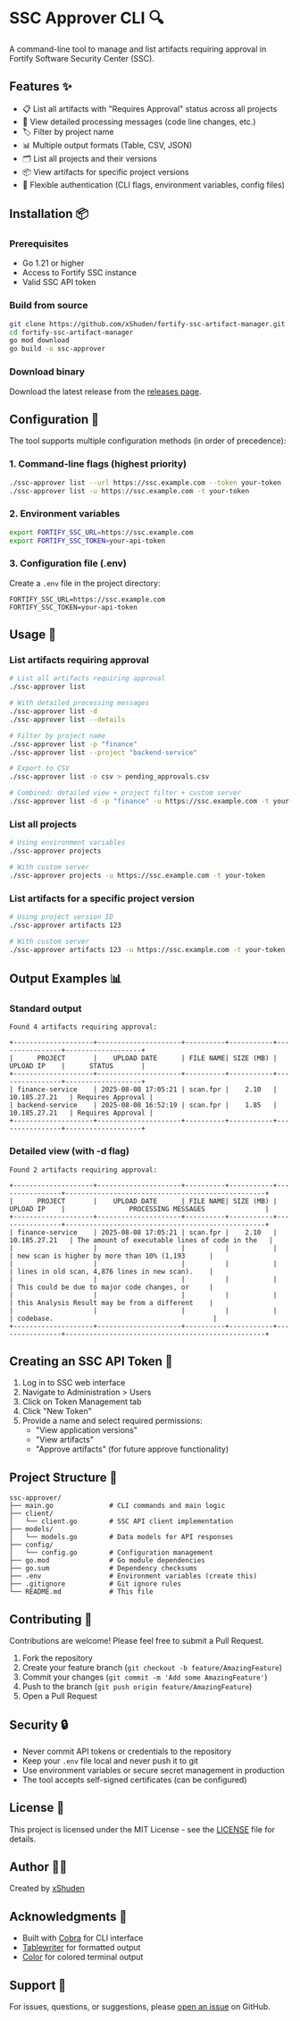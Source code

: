 # SSC Approver CLI 🔍

A command-line tool to manage and list artifacts requiring approval in Fortify Software Security Center (SSC).

## Features ✨

- 📋 List all artifacts with "Requires Approval" status across all projects
- 🔎 View detailed processing messages (code line changes, etc.)
- 🏷️ Filter by project name
- 📊 Multiple output formats (Table, CSV, JSON)
- 🗂️ List all projects and their versions
- 📦 View artifacts for specific project versions
- 🔐 Flexible authentication (CLI flags, environment variables, config files)

## Installation 📦

### Prerequisites
- Go 1.21 or higher
- Access to Fortify SSC instance
- Valid SSC API token

### Build from source

```bash
git clone https://github.com/xShuden/fortify-ssc-artifact-manager.git
cd fortify-ssc-artifact-manager
go mod download
go build -o ssc-approver
```

### Download binary

Download the latest release from the [releases page](https://github.com/xShuden/fortify-ssc-artifact-manager/releases).

## Configuration 🔧

The tool supports multiple configuration methods (in order of precedence):

### 1. Command-line flags (highest priority)
```bash
./ssc-approver list --url https://ssc.example.com --token your-token
./ssc-approver list -u https://ssc.example.com -t your-token
```

### 2. Environment variables
```bash
export FORTIFY_SSC_URL=https://ssc.example.com
export FORTIFY_SSC_TOKEN=your-api-token
```

### 3. Configuration file (.env)
Create a `.env` file in the project directory:
```env
FORTIFY_SSC_URL=https://ssc.example.com
FORTIFY_SSC_TOKEN=your-api-token
```

## Usage 🚀

### List artifacts requiring approval

```bash
# List all artifacts requiring approval
./ssc-approver list

# With detailed processing messages
./ssc-approver list -d
./ssc-approver list --details

# Filter by project name
./ssc-approver list -p "finance"
./ssc-approver list --project "backend-service"

# Export to CSV
./ssc-approver list -o csv > pending_approvals.csv

# Combined: detailed view + project filter + custom server
./ssc-approver list -d -p "finance" -u https://ssc.example.com -t your-token
```

### List all projects

```bash
# Using environment variables
./ssc-approver projects

# With custom server
./ssc-approver projects -u https://ssc.example.com -t your-token
```

### List artifacts for a specific project version

```bash
# Using project version ID
./ssc-approver artifacts 123

# With custom server
./ssc-approver artifacts 123 -u https://ssc.example.com -t your-token
```

## Output Examples 📊

### Standard output
```
Found 4 artifacts requiring approval:

+--------------------+---------------------+----------+-----------+----------------+-------------------+
|      PROJECT       |    UPLOAD DATE      | FILE NAME| SIZE (MB) |   UPLOAD IP    |      STATUS       |
+--------------------+---------------------+----------+-----------+----------------+-------------------+
| finance-service    | 2025-08-08 17:05:21 | scan.fpr |    2.10   | 10.185.27.21   | Requires Approval |
| backend-service    | 2025-08-08 16:52:19 | scan.fpr |    1.85   | 10.185.27.21   | Requires Approval |
+--------------------+---------------------+----------+-----------+----------------+-------------------+
```

### Detailed view (with -d flag)
```
Found 2 artifacts requiring approval:

+--------------------+---------------------+----------+-----------+----------------+--------------------------------------------------+
|      PROJECT       |    UPLOAD DATE      | FILE NAME| SIZE (MB) |   UPLOAD IP    |                PROCESSING MESSAGES               |
+--------------------+---------------------+----------+-----------+----------------+--------------------------------------------------+
| finance-service    | 2025-08-08 17:05:21 | scan.fpr |    2.10   | 10.185.27.21   | The amount of executable lines of code in the   |
|                    |                     |          |           |                | new scan is higher by more than 10% (1,193      |
|                    |                     |          |           |                | lines in old scan, 4,876 lines in new scan).    |
|                    |                     |          |           |                | This could be due to major code changes, or     |
|                    |                     |          |           |                | this Analysis Result may be from a different    |
|                    |                     |          |           |                | codebase.                                        |
+--------------------+---------------------+----------+-----------+----------------+--------------------------------------------------+
```

## Creating an SSC API Token 🔑

1. Log in to SSC web interface
2. Navigate to Administration > Users
3. Click on Token Management tab
4. Click "New Token"
5. Provide a name and select required permissions:
   - "View application versions"
   - "View artifacts"
   - "Approve artifacts" (for future approve functionality)

## Project Structure 📁

```
ssc-approver/
├── main.go              # CLI commands and main logic
├── client/
│   └── client.go        # SSC API client implementation
├── models/
│   └── models.go        # Data models for API responses
├── config/
│   └── config.go        # Configuration management
├── go.mod               # Go module dependencies
├── go.sum               # Dependency checksums
├── .env                 # Environment variables (create this)
├── .gitignore           # Git ignore rules
└── README.md            # This file
```

## Contributing 🤝

Contributions are welcome! Please feel free to submit a Pull Request.

1. Fork the repository
2. Create your feature branch (`git checkout -b feature/AmazingFeature`)
3. Commit your changes (`git commit -m 'Add some AmazingFeature'`)
4. Push to the branch (`git push origin feature/AmazingFeature`)
5. Open a Pull Request

## Security 🔒

- Never commit API tokens or credentials to the repository
- Keep your `.env` file local and never push it to git
- Use environment variables or secure secret management in production
- The tool accepts self-signed certificates (can be configured)

## License 📄

This project is licensed under the MIT License - see the [LICENSE](LICENSE) file for details.

## Author 👨‍💻

Created by [xShuden](https://github.com/xShuden)

## Acknowledgments 🙏

- Built with [Cobra](https://github.com/spf13/cobra) for CLI interface
- [Tablewriter](https://github.com/olekukonko/tablewriter) for formatted output
- [Color](https://github.com/fatih/color) for colored terminal output

## Support 💬

For issues, questions, or suggestions, please [open an issue](https://github.com/xShuden/fortify-ssc-artifact-manager/issues) on GitHub.
